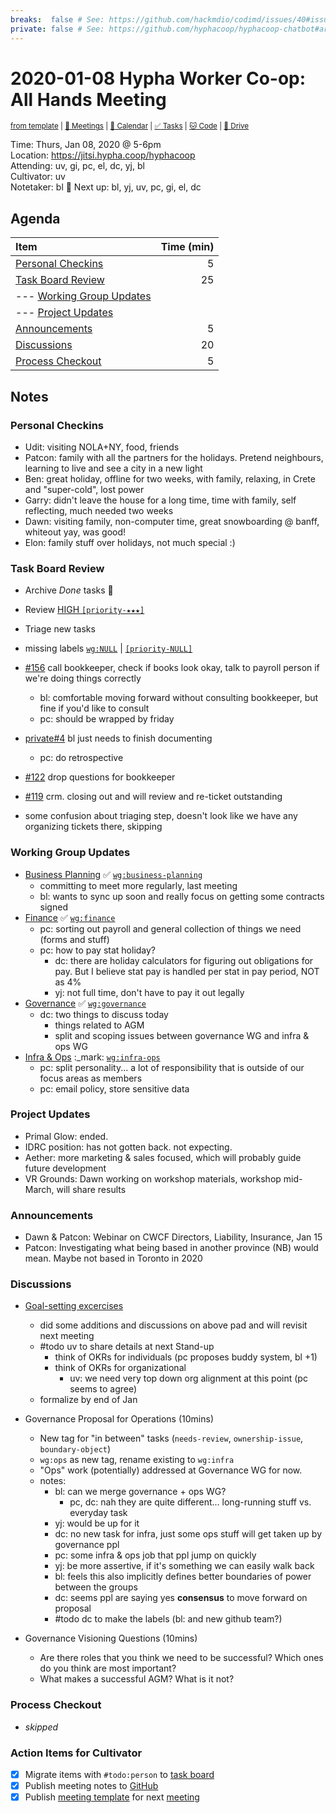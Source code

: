 ```yaml
---
breaks:  false # See: https://github.com/hackmdio/codimd/issues/40#issuecomment-172927690
private: false # See: https://github.com/hyphacoop/hyphacoop-chatbot#archive
---
```

# 2020-01-08 Hypha Worker Co-op: All Hands Meeting

<sup>[from template][template] | [:notebook: Meetings][meetings] | [:date: Calendar][calendar] | [:white_check_mark: Tasks][tasks] | [:cat: Code][gh] | [:open_file_folder: Drive][gdrive]</sup>

Time:       Thurs, Jan 08, 2020 @ 5-6pm  
Location:   https://jitsi.hypha.coop/hyphacoop  
Attending:  uv, gi, pc, el, dc, yj, bl  
Cultivator: uv  
Notetaker:  bl :raising_hand: Next up: bl, yj, uv, pc, gi, el, dc

## Agenda

| Item                                        | Time (min) |
|:--------------------------------------------|-----------:|
| [Personal Checkins](#Personal-Checkins)     |          5 |
| [Task Board Review](#Task-Board-Review)     |         25 |
| --- [Working Group Updates](#Working-Group-Updates) |    |
| --- [Project Updates](#Project-Updates)     |            |
| [Announcements](#Announcements)             |          5 |
| [Discussions](#Discussions)                 |         20 |
| [Process Checkout](#Process-Checkout)       |          5 |

## Notes

### Personal Checkins

- Udit: visiting NOLA+NY, food, friends
- Patcon: family with all the partners for the holidays. Pretend neighbours, learning to live and see a city in a new light
- Ben: great holiday, offline for two weeks, with family, relaxing, in Crete and "super-cold", lost power
- Garry: didn't leave the  house for a long time, time with family, self reflecting, much needed two weeks
- Dawn: visiting family, non-computer time, great snowboarding @ banff, whiteout yay, was good!
- Elon: family stuff over holidays, not much special :)

### Task Board Review

- Archive _Done_ tasks :tada:
- Review [HIGH `[priority-★★★]`][l-pri-hi]
- Triage new tasks
- missing labels [`wg:NULL`][l-none] | [`[priority-NULL]`][l-pri-none]

- [#156](https://github.com/hyphacoop/organizing/issues/156) call bookkeeper, check if books look okay, talk to payroll person if we're doing things correctly
    - bl: comfortable moving forward without consulting bookkeeper, but fine if you'd like to consult
    - pc: should be wrapped by friday
- [private#4](https://github.com/hyphacoop/organizing-private/issues/4) bl just needs to finish documenting
    - pc: do retrospective
- [#122](https://github.com/hyphacoop/organizing/issues/122) drop questions for bookkeeper
- [#119](https://github.com/hyphacoop/organizing/issues/119) crm. closing out and will review and re-ticket outstanding

- some confusion about triaging step, doesn't look like we have any organizing tickets there, skipping

### Working Group Updates

- [Business Planning][biz-wg] :white_check_mark: [`wg:business-planning`][l-biz]
    - committing to meet more regularly, last meeting
    - bl: wants to sync up soon and really focus on getting some contracts signed
- [Finance][fin-wg] :white_check_mark: [`wg:finance`][l-fin]
    - pc: sorting out payroll and general collection of things we need (forms and stuff)
    - pc: how to pay stat holiday?
        - dc: there are holiday calculators for figuring out obligations for pay. But I believe stat pay is handled per stat in pay period, NOT as 4%
        - yj: not full time, don't have to pay it out legally
- [Governance][gov-wg] :white_check_mark: [`wg:governance`][l-gov]
    - dc: two things to discuss today
        - things related to AGM
        - split and scoping issues between governance WG and infra & ops WG
- [Infra & Ops][ops-wg] :_mark: [`wg:infra-ops`][l-ops]
    - pc: split personality... a lot of responsibility that is outside of our focus areas as members
    - pc: email policy, store sensitive data

### Project Updates

- Primal Glow: ended.
- IDRC position: has not gotten back. not expecting.
- Aether: more marketing & sales focused, which will probably guide future development
- VR Grounds: Dawn working on workshop materials, workshop mid-March, will share results

### Announcements

- Dawn & Patcon: Webinar on CWCF Directors, Liability, Insurance, Jan 15
- Patcon: Investigating what being based in another province (NB) would mean. Maybe not based in Toronto in 2020

### Discussions

- [Goal-setting excercises](https://hackmd.io/fb9JLJioRDqoGdP8DEsMfA?edit)
    - did some additions and discussions on above pad and will revisit next meeting
    - #todo uv to share details at next Stand-up
        - think of OKRs for individuals (pc proposes buddy system, bl +1)
        - think of OKRs for organizational
            - uv: we need very top down org alignment at this point (pc seems to agree)
    - formalize by end of Jan

- Governance Proposal for Operations (10mins)
    - New tag for "in between" tasks (`needs-review`, `ownership-issue`, `boundary-object`)
    - `wg:ops` as new tag, rename existing to `wg:infra` 
    - "Ops" work (potentially) addressed at Governance WG for now.
    - notes:
        - bl: can we merge governance + ops WG?
            - pc, dc: nah they are quite different... long-running stuff vs. everyday task
        - yj: would be up for it
        - dc: no new task for infra, just some ops stuff will get taken up by governance ppl
        - pc: some infra & ops job that ppl jump on quickly
        - yj: be more assertive, if it's something we can easily walk back
        - bl: feels this also implicitly defines better boundaries of power between the groups
        - dc: seems ppl are saying yes **consensus** to move forward on proposal
        - #todo dc to make the labels (bl: and new github team?)

- Governance Visioning Questions (10mins)
    - Are there roles that you think we need to be successful? Which ones do you think are most important?
    - What makes a successful AGM? What is it not?

### Process Checkout

- _skipped_


### Action Items for Cultivator

- [x] Migrate items with `#todo:person` to [task board][tasks]
- [x] Publish meeting notes to [GitHub][gh]
- [x] Publish [meeting template][template] for next [meeting][meetings]

<!-- Links: Important -->
[template]: https://link.hypha.coop/template
[meetings]: https://link.hypha.coop/meetings
[calendar]: https://link.hypha.coop/calendar
[tasks]:    https://link.hypha.coop/tasks
[gh]:       https://link.hypha.coop/gh
[gdrive]:   https://link.hypha.coop/gdrive

<!-- Links: Labels -->
[l-pri-hi]: https://github.com/orgs/hyphacoop/projects/2?card_filter_query=label:[priority-★★★]
[l-pri-md]: https://github.com/orgs/hyphacoop/projects/2?card_filter_query=label:[priority-★★☆]
[l-pri-lo]: https://github.com/orgs/hyphacoop/projects/2?card_filter_query=label:[priority-★☆☆]
[l-pri-none]: https://github.com/orgs/hyphacoop/projects/2?card_filter_query=-label:[priority-★☆☆]+-label:[priority-★★☆]+-label:[priority-★★★]
[l-biz]: https://github.com/orgs/hyphacoop/projects/2?card_filter_query=label:"wg:business-planning"
[l-fin]: https://github.com/orgs/hyphacoop/projects/2?card_filter_query=label:"wg:finance"
[l-gov]: https://github.com/orgs/hyphacoop/projects/2?card_filter_query=label:"wg:governance
[l-ops]: https://github.com/orgs/hyphacoop/projects/2?card_filter_query=label:"wg:infra-ops"
[l-none]: https://github.com/orgs/hyphacoop/projects/2?card_filter_query=-label:wg:infra-ops+-label:wg:finance+-label:wg:governance+-label:wg:business-planning

<!-- Links: Working Groups -->
[biz-wg]: https://link.hypha.coop/biz-wg
[fin-wg]: https://link.hypha.coop/fin-wg
[gov-wg]: https://link.hypha.coop/gov-wg
[ops-wg]: https://link.hypha.coop/ops-wg